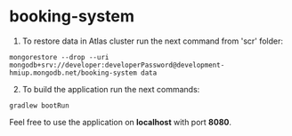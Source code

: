 # booking-system

1. To restore data in Atlas cluster run the next command from 'scr' folder:
```
mongorestore --drop --uri mongodb+srv://developer:developerPassword@development-hmiup.mongodb.net/booking-system data
```

2. To build the application run the next commands: 
```
gradlew bootRun
``` 
Feel free to use the application on <b>localhost</b> with port <b>8080</b>.